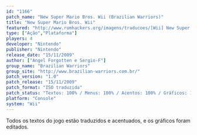```yaml
---
id: "1166"
patch_name: "New Super Mario Bros. Wii (Brazilian Warriors)"
title: "New Super Mario Bros. Wii"
featured: "http://www.romhackers.org/imagens/traducoes/[Wii] New Super Mario Bros Wii - Brazilian Warriors - 1.jpg"
type: ["Ação","Plataforma"]
players: 4
developer: "Nintendo"
publisher: "Nintendo"
release_date: "15/11/2009"
author: ["Angel Forgotten e Sergio-F"]
group_name: "Brazilian Warriors"
group_site: "http://www.brazilian-warriors.com.br/"
patch_version: "1.0"
patch_release: "15/11/2009"
patch_format: "ISO traduzida"
patch_status: "Textos: 100% / Menus: 100% / Acentos: 100% / Gráficos: 100%"
platform: "Console"
system: "Wii"
---
```


Todos os textos do jogo estão traduzidos e acentuados, e os gráficos foram editados.